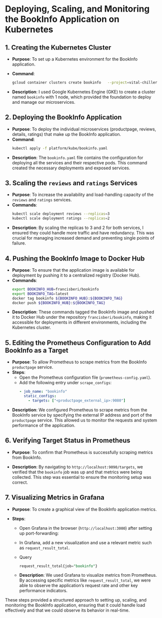 # Deploying, Scaling, and Monitoring the BookInfo Application on Kubernetes

## 1. Creating the Kubernetes Cluster

- **Purpose**: To set up a Kubernetes environment for the BookInfo application.
- **Command**:

  ```bash
  gcloud container clusters create bookinfo   --project=vital-chiller-437317-r9   --zone=us-west1-a   --machine-type=e2-standard-4   --num-nodes=1   --workload-pool vital-chiller-437317-r9.svc.id.goog   --gateway-api "standard"

  ```

- **Description**: I used Google Kubernetes Engine (GKE) to create a cluster named `bookinfo` with 1 node, which provided the foundation to deploy and manage our microservices.

## 2. Deploying the BookInfo Application

- **Purpose**: To deploy the individual microservices (productpage, reviews, details, ratings) that make up the BookInfo application.
- **Command**:
  ```bash
  kubectl apply -f platform/kube/bookinfo.yaml
  ```
- **Description**: The `bookinfo.yaml` file contains the configuration for deploying all the services and their respective pods. This command created the necessary deployments and exposed services.

## 3. Scaling the `reviews` and `ratings` Services

- **Purpose**: To increase the availability and load-handling capacity of the `reviews` and `ratings` services.
- **Commands**:
  ```bash
  kubectl scale deployment reviews --replicas=3
  kubectl scale deployment ratings --replicas=2
  ```
- **Description**: By scaling the replicas to 3 and 2 for both services, I ensured they could handle more traffic and have redundancy. This was crucial for managing increased demand and preventing single points of failure.

## 4. Pushing the BookInfo Image to Docker Hub

- **Purpose**: To ensure that the application image is available for deployment by pushing it to a centralized registry (Docker Hub).
- **Commands**:
  ```bash
  export BOOKINFO_HUB=francisberi/bookinfo
  export BOOKINFO_TAG=latest
  docker tag bookinfo ${BOOKINFO_HUB}:${BOOKINFO_TAG}
  docker push ${BOOKINFO_HUB}:${BOOKINFO_TAG}
  ```
- **Description**: These commands tagged the BookInfo image and pushed it to Docker Hub under the repository `francisberi/bookinfo`, making it accessible for deployments in different environments, including the Kubernetes cluster.

## 5. Editing the Prometheus Configuration to Add BookInfo as a Target

- **Purpose**: To allow Prometheus to scrape metrics from the BookInfo `productpage` service.
- **Steps**:
  - Open the Prometheus configuration file (`prometheus-config.yaml`).
  - Add the following entry under `scrape_configs`:
    ```yaml
    - job_name: "bookinfo"
      static_configs:
        - targets: ["<productpage_external_ip>:9080"]
    ```
- **Description**: We configured Prometheus to scrape metrics from the BookInfo service by specifying the external IP address and port of the `productpage` service. This allowed us to monitor the requests and system performance of the application.

## 6. Verifying Target Status in Prometheus

- **Purpose**: To confirm that Prometheus is successfully scraping metrics from BookInfo.

- **Description**: By navigating to `http://localhost:9090/targets`, we verified that the `bookinfo` job was up and that metrics were being collected. This step was essential to ensure the monitoring setup was correct.

## 7. Visualizing Metrics in Grafana

- **Purpose**: To create a graphical view of the BookInfo application metrics.
- **Steps**:

  - Open Grafana in the browser (`http://localhost:3000`) after setting up port-forwarding:

  - In Grafana, add a new visualization and use a relevant metric such as `request_result_total`.
  - Query
    ```sql
    request_result_total{job="bookinfo"}
    ```
  - **Description**: We used Grafana to visualize metrics from Prometheus. By accessing specific metrics like `request_result_total`, we were able to observe the application’s request rate and other key performance indicators.

These steps provided a structured approach to setting up, scaling, and monitoring the BookInfo application, ensuring that it could handle load effectively and that we could observe its behavior in real-time.

```

```
